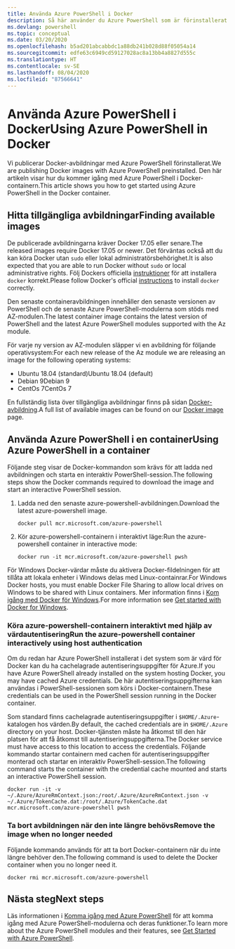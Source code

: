 ```yaml
---
title: Använda Azure PowerShell i Docker
description: Så här använder du Azure PowerShell som är förinstallerat i en Docker-avbildning.
ms.devlang: powershell
ms.topic: conceptual
ms.date: 03/20/2020
ms.openlocfilehash: b5ad201abcabbdc1a88db241b028d88f05054a14
ms.sourcegitcommit: edfe63c6949cd59127028ac8a13bb4a8827d555c
ms.translationtype: HT
ms.contentlocale: sv-SE
ms.lasthandoff: 08/04/2020
ms.locfileid: "87566641"
---
```

# <a name="using-azure-powershell-in-docker"></a><span data-ttu-id="e78d3-103">Använda Azure PowerShell i Docker</span><span class="sxs-lookup"><span data-stu-id="e78d3-103">Using Azure PowerShell in Docker</span></span>

<span data-ttu-id="e78d3-104">Vi publicerar Docker-avbildningar med Azure PowerShell förinstallerat.</span><span class="sxs-lookup"><span data-stu-id="e78d3-104">We are publishing Docker images with Azure PowerShell preinstalled.</span></span> <span data-ttu-id="e78d3-105">Den här artikeln visar hur du kommer igång med Azure PowerShell i Docker-containern.</span><span class="sxs-lookup"><span data-stu-id="e78d3-105">This article shows you how to get started using Azure PowerShell in the Docker container.</span></span>

## <a name="finding-available-images"></a><span data-ttu-id="e78d3-106">Hitta tillgängliga avbildningar</span><span class="sxs-lookup"><span data-stu-id="e78d3-106">Finding available images</span></span>

<span data-ttu-id="e78d3-107">De publicerade avbildningarna kräver Docker 17.05 eller senare.</span><span class="sxs-lookup"><span data-stu-id="e78d3-107">The released images require Docker 17.05 or newer.</span></span> <span data-ttu-id="e78d3-108">Det förväntas också att du kan köra Docker utan `sudo` eller lokal administratörsbehörighet.</span><span class="sxs-lookup"><span data-stu-id="e78d3-108">It is also expected that you are able to run Docker without `sudo` or local administrative rights.</span></span> <span data-ttu-id="e78d3-109">Följ Dockers officiella [instruktioner][install] för att installera `docker` korrekt.</span><span class="sxs-lookup"><span data-stu-id="e78d3-109">Please follow Docker's official [instructions][install] to install `docker` correctly.</span></span>

<span data-ttu-id="e78d3-110">Den senaste containeravbildningen innehåller den senaste versionen av PowerShell och de senaste Azure PowerShell-modulerna som stöds med AZ-modulen.</span><span class="sxs-lookup"><span data-stu-id="e78d3-110">The latest container image contains the latest version of PowerShell and the latest Azure PowerShell modules supported with the Az module.</span></span>

<span data-ttu-id="e78d3-111">För varje ny version av AZ-modulen släpper vi en avbildning för följande operativsystem:</span><span class="sxs-lookup"><span data-stu-id="e78d3-111">For each new release of the Az module we are releasing an image for the following operating systems:</span></span>

- <span data-ttu-id="e78d3-112">Ubuntu 18.04 (standard)</span><span class="sxs-lookup"><span data-stu-id="e78d3-112">Ubuntu 18.04 (default)</span></span>
- <span data-ttu-id="e78d3-113">Debian 9</span><span class="sxs-lookup"><span data-stu-id="e78d3-113">Debian 9</span></span>
- <span data-ttu-id="e78d3-114">CentOs 7</span><span class="sxs-lookup"><span data-stu-id="e78d3-114">CentOs 7</span></span>

<span data-ttu-id="e78d3-115">En fullständig lista över tillgängliga avbildningar finns på sidan [Docker-avbildning][az image].</span><span class="sxs-lookup"><span data-stu-id="e78d3-115">A full list of available images can be found on our [Docker image][az image] page.</span></span>

## <a name="using-azure-powershell-in-a-container"></a><span data-ttu-id="e78d3-116">Använda Azure PowerShell i en container</span><span class="sxs-lookup"><span data-stu-id="e78d3-116">Using Azure PowerShell in a container</span></span>

<span data-ttu-id="e78d3-117">Följande steg visar de Docker-kommandon som krävs för att ladda ned avbildningen och starta en interaktiv PowerShell-session.</span><span class="sxs-lookup"><span data-stu-id="e78d3-117">The following steps show the Docker commands required to download the image and start an interactive PowerShell session.</span></span>

1. <span data-ttu-id="e78d3-118">Ladda ned den senaste azure-powershell-avbildningen.</span><span class="sxs-lookup"><span data-stu-id="e78d3-118">Download the latest azure-powershell image.</span></span>

   ```console
   docker pull mcr.microsoft.com/azure-powershell
   ```

1. <span data-ttu-id="e78d3-119">Kör azure-powershell-containern i interaktivt läge:</span><span class="sxs-lookup"><span data-stu-id="e78d3-119">Run the azure-powershell container in interactive mode:</span></span>

   ```console
   docker run -it mcr.microsoft.com/azure-powershell pwsh
   ```

<span data-ttu-id="e78d3-120">För Windows Docker-värdar måste du aktivera Docker-fildelningen för att tillåta att lokala enheter i Windows delas med Linux-containrar.</span><span class="sxs-lookup"><span data-stu-id="e78d3-120">For Windows Docker hosts, you must enable Docker File Sharing to allow local drives on Windows to be shared with Linux containers.</span></span> <span data-ttu-id="e78d3-121">Mer information finns i [Kom igång med Docker för Windows][file-sharing].</span><span class="sxs-lookup"><span data-stu-id="e78d3-121">For more information see [Get started with Docker for Windows][file-sharing].</span></span>

### <a name="run-the-azure-powershell-container-interactively-using-host-authentication"></a><span data-ttu-id="e78d3-122">Köra azure-powershell-containern interaktivt med hjälp av värdautentisering</span><span class="sxs-lookup"><span data-stu-id="e78d3-122">Run the azure-powershell container interactively using host authentication</span></span>

<span data-ttu-id="e78d3-123">Om du redan har Azure PowerShell installerat i det system som är värd för Docker kan du ha cachelagrade autentiseringsuppgifter för Azure.</span><span class="sxs-lookup"><span data-stu-id="e78d3-123">If you have Azure PowerShell already installed on the system hosting Docker, you may have cached Azure credentials.</span></span> <span data-ttu-id="e78d3-124">De här autentiseringsuppgifterna kan användas i PowerShell-sessionen som körs i Docker-containern.</span><span class="sxs-lookup"><span data-stu-id="e78d3-124">These credentials can be used in the PowerShell session running in the Docker container.</span></span>

<span data-ttu-id="e78d3-125">Som standard finns cachelagrade autentiseringsuppgifter i `$HOME/.Azure`-katalogen hos värden.</span><span class="sxs-lookup"><span data-stu-id="e78d3-125">By default, the cached credentials are in `$HOME/.Azure` directory on your host.</span></span> <span data-ttu-id="e78d3-126">Docker-tjänsten måste ha åtkomst till den här platsen för att få åtkomst till autentiseringsuppgifterna.</span><span class="sxs-lookup"><span data-stu-id="e78d3-126">The Docker service must have access to this location to access the credentials.</span></span> <span data-ttu-id="e78d3-127">Följande kommando startar containern med cachen för autentiseringsuppgifter monterad och startar en interaktiv PowerShell-session.</span><span class="sxs-lookup"><span data-stu-id="e78d3-127">The following command starts the container with the credential cache mounted and starts an interactive PowerShell session.</span></span>

```console
docker run -it -v ~/.Azure/AzureRmContext.json:/root/.Azure/AzureRmContext.json -v ~/.Azure/TokenCache.dat:/root/.Azure/TokenCache.dat mcr.microsoft.com/azure-powershell pwsh
```

### <a name="remove-the-image-when-no-longer-needed"></a><span data-ttu-id="e78d3-128">Ta bort avbildningen när den inte längre behövs</span><span class="sxs-lookup"><span data-stu-id="e78d3-128">Remove the image when no longer needed</span></span>

<span data-ttu-id="e78d3-129">Följande kommando används för att ta bort Docker-containern när du inte längre behöver den.</span><span class="sxs-lookup"><span data-stu-id="e78d3-129">The following command is used to delete the Docker container when you no longer need it.</span></span>

```console
docker rmi mcr.microsoft.com/azure-powershell
```

## <a name="next-steps"></a><span data-ttu-id="e78d3-130">Nästa steg</span><span class="sxs-lookup"><span data-stu-id="e78d3-130">Next steps</span></span>

<span data-ttu-id="e78d3-131">Läs informationen i [Komma igång med Azure PowerShell](get-started-azureps.md) för att komma igång med Azure PowerShell-modulerna och deras funktioner.</span><span class="sxs-lookup"><span data-stu-id="e78d3-131">To learn more about the Azure PowerShell modules and their features, see [Get Started with Azure PowerShell](get-started-azureps.md).</span></span>

<!-- link references -->
[install]: https://docs.docker.com/engine/installation/
[powershell image]: https://hub.docker.com/_/microsoft-powershell
[az image]: https://hub.docker.com/_/microsoft-azure-powershell
[file-sharing]: https://docs.docker.com/docker-for-windows/#file-sharing
